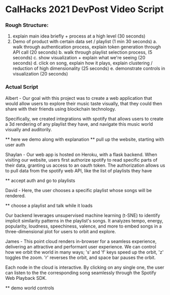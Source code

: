 # CalHacks 2021 DevPost Video Script

### Rough Structure:

1. explain main idea briefly + process at a high level (30 seconds)
2. Demo of product with certain data set / playlist (1 min 30 seconds)
    a. walk through authentication process, explain token generation through API call (20 seconds)
    b. walk through playlist selection process, (5 seconds)
    c. show visualization + explain what we're seeing (20 seconds)
    d. click on song, explain how it plays, explain clustering / reduction of high dimensionality (25 seconds)
    e. demonstrate controls in visualization (20 seconds)

### Actual Script

Albert - Our goal with this project was to create a web application that would allow users to explore their
music taste visually, that they could then share with their friends using blockchain technology. 

Specifically, we created integrations with spotify that allows users to create a 3d rendering of any
playlist they have, and navigate this music world visually and auditorily. 

** here we demo along with explanation
** pull up the website, starting with user auth

Shaylan - Our web app is hosted on Heroku, with a flask backend. When visiting our website, users first 
authorize spotify to read specific parts of their data, granting us access to an oauth token. 
The authorization allows us to pull data from the spotify web API, like the list of playlists they have

** accept auth and go to playlists

David - Here, the user chooses a specific playlist whose songs will be rendered. 

** choose a playlist and talk while it loads


Our backend leverages unsupervised machine learning (t-SNE) to identify implicit similarity patterns in the playlist's songs. It analyzes tempo, energy, popularity, loudness, speechiness, valence, and more to embed songs in a three-dimensional plot for users to orbit and explore. 

James - This point cloud renders in-browser for a seamless experience, delivering an attractive and performant user experience. We can control how we orbit the world in many ways; 's' and 'f' keys speed up the orbit, 'z' toggles the zoom. 
'r' reverses the orbit, and space bar pauses the orbit. 

Each node in the cloud is interactive. By clicking on any single one, the user can listen to the the corresponding song seamlessly through the Spotify Web Playback SDK.


** demo world controls


